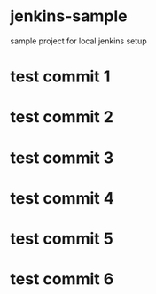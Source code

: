 # jenkins-sample
sample project for local jenkins setup
# test commit 1
# test commit 2
# test commit 3
# test commit 4
# test commit 5
# test commit 6
